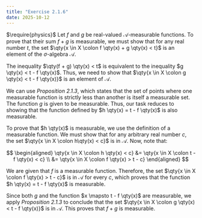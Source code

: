 ```yaml
---
title: "Exercise 2.1.6"
date: 2025-10-12
---
```

$\require{physics}$
Let $f$ and $g$ be real-valued $\mathcal{A}$-measurable functions. 
To prove that their sum $f + g$ is measurable, we must show that for any real number $t$, the set $\qty{x \in X \colon f \qty(x) + g \qty(x) < t}$ is an element of the $\sigma$-algebra $\mathcal{A}$. 

The inequality $\qty(f + g) \qty(x) < t$ is equivalent to the inequality $g \qty(x) < t - f \qty(x)$. 
Thus, we need to show that $\qty{x \in X \colon g \qty(x) < t - f \qty(x)}$ is an element of $\mathcal{A}$. 

We can use *Proposition 2.1.3*, which states that the set of points where one measurable function is strictly less than another is itself a measurable set. 
The function $g$ is given to be measurable. 
Thus, our task reduces to showing that the function defined by $h \qty(x) = t - f \qty(x)$ is also measurable. 

To prove that $h \qty(x)$ is measurable, we use the definition of a measurable function. 
We must show that for any arbitrary real number $c$, the set $\qty{x \in X \colon h\qty(x) < c}$ is in $\mathcal{A}$. 
Now, note that:

$$
\begin{aligned}
  \qty{x \in X \colon h \qty(x) < c} &= \qty{x \in X \colon t - f \qty(x) < c} \\
  &= \qty{x \in X \colon f \qty(x) > t - c}
\end{aligned}
$$

We are given that $f$ is a measurable function. 
Therefore, the set $\qty{x \in X \colon f \qty(x) > t - c}$ is in $\mathcal{A}$ for every $c$, which proves that the function $h \qty(x) = t - f \qty(x)$ is measurable. 

Since both $g$ and the function $x \mapsto t - f \qty(x)$ are measurable, we apply *Proposition 2.1.3* to conclude that the set $\qty{x \in X \colon g \qty(x) < t - f \qty(x)}$ is in $\mathcal{A}$. 
This proves that $f + g$ is measurable. 
